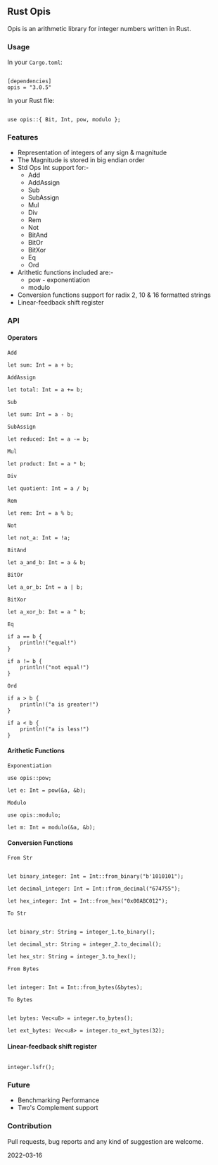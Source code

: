 ## Rust Opis
Opis is an arithmetic library for integer numbers written in Rust.

### Usage

In your `Cargo.toml`:

```

[dependencies]
opis = "3.0.5"

```

In your Rust file:

```

use opis::{ Bit, Int, pow, modulo };

```

### Features
- Representation of integers of any sign & magnitude
- The Magnitude is stored in big endian order
- Std Ops Int support for:-
    - Add
    - AddAssign
    - Sub
    - SubAssign
    - Mul
    - Div
    - Rem
    - Not
    - BitAnd
    - BitOr
    - BitXor
    - Eq
    - Ord
- Arithetic functions included are:-
    - pow - exponentiation
    - modulo
- Conversion functions support for radix 2, 10 & 16 formatted strings
- Linear-feedback shift register

### API

#### Operators

`Add`
```
let sum: Int = a + b;
```

`AddAssign`
```
let total: Int = a += b;
```

`Sub`
```
let sum: Int = a - b;
```

`SubAssign`
```
let reduced: Int = a -= b;
```

`Mul`
```
let product: Int = a * b;
```

`Div`
```
let quotient: Int = a / b;
```

`Rem`
```
let rem: Int = a % b;
```

`Not`
```
let not_a: Int = !a;
```

`BitAnd`
```
let a_and_b: Int = a & b;
```

`BitOr`
```
let a_or_b: Int = a | b;
```

`BitXor`
```
let a_xor_b: Int = a ^ b;
```

`Eq`
```
if a == b {
    println!("equal!")
}

if a != b {
    println!("not equal!")
}
```

`Ord`
```
if a > b {
    println!("a is greater!")
}

if a < b {
    println!("a is less!")
}
```

#### Arithetic Functions

`Exponentiation`

```
use opis::pow;

let e: Int = pow(&a, &b);
```

`Modulo`

```
use opis::modulo;

let m: Int = modulo(&a, &b);
```

#### Conversion Functions

`From Str`
```

let binary_integer: Int = Int::from_binary("b'1010101");

let decimal_integer: Int = Int::from_decimal("674755");

let hex_integer: Int = Int::from_hex("0x00ABC012");

```

`To Str`
```

let binary_str: String = integer_1.to_binary();

let decimal_str: String = integer_2.to_decimal();

let hex_str: String = integer_3.to_hex();
```

`From Bytes`
```

let integer: Int = Int::from_bytes(&bytes);

```

`To Bytes`
```

let bytes: Vec<u8> = integer.to_bytes();

let ext_bytes: Vec<u8> = integer.to_ext_bytes(32);

```

#### Linear-feedback shift register

```

integer.lsfr();

```

### Future
- Benchmarking Performance
- Two's Complement support

### Contribution
Pull requests, bug reports and any kind of suggestion are welcome.

2022-03-16
